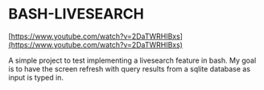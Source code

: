 BASH-LIVESEARCH
===============

[https://www.youtube.com/watch?v=2DaTWRHIBxs](https://www.youtube.com/watch?v=2DaTWRHIBxs)

A simple project to test implementing a livesearch feature in bash. My goal is
to have the screen refresh with query results from a sqlite database as input
is typed in.
